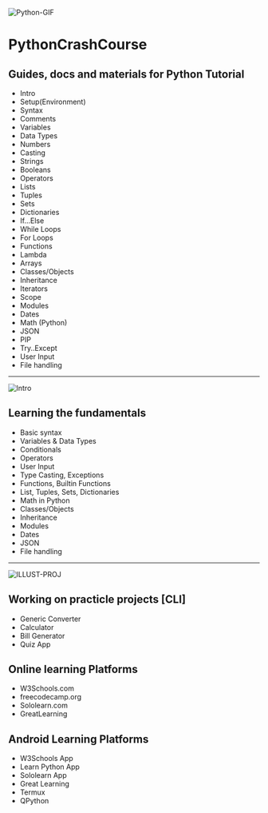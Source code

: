 ![Python-GIF](https://surfingthecode.com/img/python.gif)
# PythonCrashCourse
Guides, docs and materials for Python Tutorial
------
* Intro
* Setup(Environment)
* Syntax
* Comments
* Variables
* Data Types
* Numbers
* Casting
* Strings
* Booleans
* Operators
* Lists
* Tuples
* Sets
* Dictionaries
* If...Else
* While Loops
* For Loops
* Functions
* Lambda
* Arrays
* Classes/Objects
* Inheritance
* Iterators
* Scope
* Modules
* Dates
* Math (Python)
* JSON
* PIP
* Try..Except
* User Input
* File handling
---
![Intro](https://cdn.dribbble.com/users/1418633/screenshots/5106121/hi-dribbble-studiotale.gif)
## Learning the fundamentals
* Basic syntax
* Variables & Data Types
* Conditionals
* Operators
* User Input
* Type Casting, Exceptions
* Functions, Builtin Functions
* List, Tuples, Sets, Dictionaries   
* Math in Python
* Classes/Objects
* Inheritance
* Modules
* Dates
* JSON
* File handling
---
![ILLUST-PROJ](https://cdn.dribbble.com/users/1292677/screenshots/6139167/avento.gif)           
## Working on practicle projects [CLI]
* Generic Converter
* Calculator
* Bill Generator
* Quiz App
## Online learning Platforms
* W3Schools.com
* freecodecamp.org
* Sololearn.com
* GreatLearning
## Android Learning Platforms
* W3Schools App
* Learn Python App
* Sololearn App
* Great Learning
* Termux
* QPython
